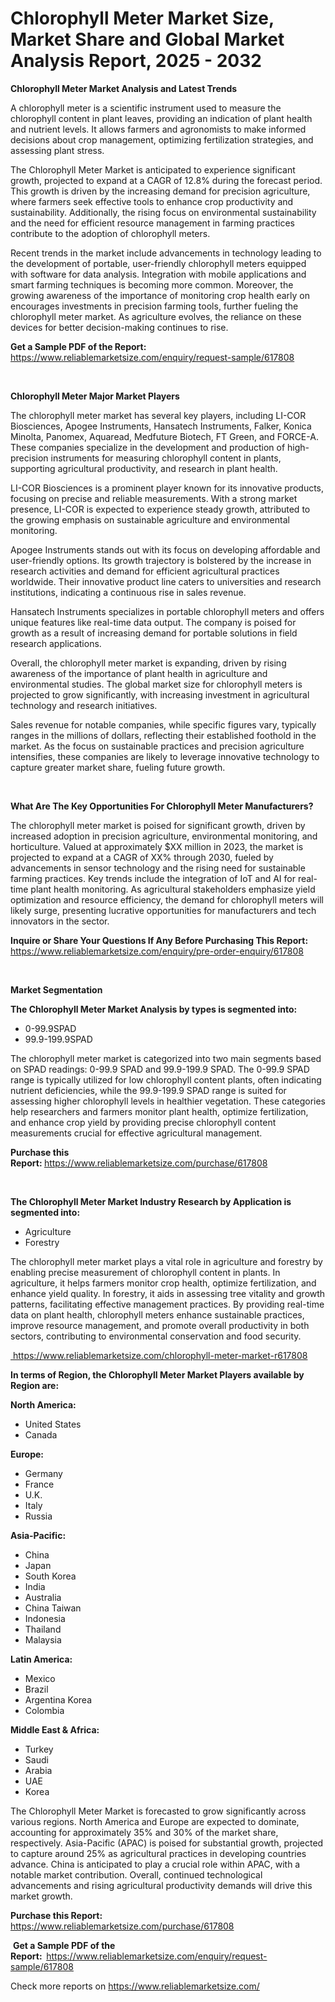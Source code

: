 <p><h1>Chlorophyll Meter Market Size, Market Share and Global Market Analysis Report, 2025 - 2032</h1></p><p><strong>Chlorophyll Meter Market Analysis and Latest Trends</strong></p>
<p><p>A chlorophyll meter is a scientific instrument used to measure the chlorophyll content in plant leaves, providing an indication of plant health and nutrient levels. It allows farmers and agronomists to make informed decisions about crop management, optimizing fertilization strategies, and assessing plant stress.</p><p>The Chlorophyll Meter Market is anticipated to experience significant growth, projected to expand at a CAGR of 12.8% during the forecast period. This growth is driven by the increasing demand for precision agriculture, where farmers seek effective tools to enhance crop productivity and sustainability. Additionally, the rising focus on environmental sustainability and the need for efficient resource management in farming practices contribute to the adoption of chlorophyll meters.</p><p>Recent trends in the market include advancements in technology leading to the development of portable, user-friendly chlorophyll meters equipped with software for data analysis. Integration with mobile applications and smart farming techniques is becoming more common. Moreover, the growing awareness of the importance of monitoring crop health early on encourages investments in precision farming tools, further fueling the chlorophyll meter market. As agriculture evolves, the reliance on these devices for better decision-making continues to rise.</p></p>
<p><strong>Get a Sample PDF of the Report:&nbsp;</strong> <a href="https://www.reliablemarketsize.com/enquiry/request-sample/617808?utm_campaign=2944&utm_medium=2&utm_source=Github&utm_content=ia&utm_term=29032025&utm_id=chlorophyll-meter">https://www.reliablemarketsize.com/enquiry/request-sample/617808</a></p>
<p>&nbsp;</p>
<p><strong>Chlorophyll Meter Major Market Players</strong></p>
<p><p>The chlorophyll meter market has several key players, including LI-COR Biosciences, Apogee Instruments, Hansatech Instruments, Falker, Konica Minolta, Panomex, Aquaread, Medfuture Biotech, FT Green, and FORCE-A. These companies specialize in the development and production of high-precision instruments for measuring chlorophyll content in plants, supporting agricultural productivity, and research in plant health.</p><p>LI-COR Biosciences is a prominent player known for its innovative products, focusing on precise and reliable measurements. With a strong market presence, LI-COR is expected to experience steady growth, attributed to the growing emphasis on sustainable agriculture and environmental monitoring.</p><p>Apogee Instruments stands out with its focus on developing affordable and user-friendly options. Its growth trajectory is bolstered by the increase in research activities and demand for efficient agricultural practices worldwide. Their innovative product line caters to universities and research institutions, indicating a continuous rise in sales revenue.</p><p>Hansatech Instruments specializes in portable chlorophyll meters and offers unique features like real-time data output. The company is poised for growth as a result of increasing demand for portable solutions in field research applications.</p><p>Overall, the chlorophyll meter market is expanding, driven by rising awareness of the importance of plant health in agriculture and environmental studies. The global market size for chlorophyll meters is projected to grow significantly, with increasing investment in agricultural technology and research initiatives.</p><p>Sales revenue for notable companies, while specific figures vary, typically ranges in the millions of dollars, reflecting their established foothold in the market. As the focus on sustainable practices and precision agriculture intensifies, these companies are likely to leverage innovative technology to capture greater market share, fueling future growth.</p></p>
<p>&nbsp;</p>
<p><strong>What Are The Key Opportunities For Chlorophyll Meter Manufacturers?</strong></p>
<p><p>The chlorophyll meter market is poised for significant growth, driven by increased adoption in precision agriculture, environmental monitoring, and horticulture. Valued at approximately $XX million in 2023, the market is projected to expand at a CAGR of XX% through 2030, fueled by advancements in sensor technology and the rising need for sustainable farming practices. Key trends include the integration of IoT and AI for real-time plant health monitoring. As agricultural stakeholders emphasize yield optimization and resource efficiency, the demand for chlorophyll meters will likely surge, presenting lucrative opportunities for manufacturers and tech innovators in the sector.</p></p>
<p><strong>Inquire or Share Your Questions If Any Before Purchasing This Report:</strong> <a href="https://www.reliablemarketsize.com/enquiry/pre-order-enquiry/617808?utm_campaign=2944&utm_medium=2&utm_source=Github&utm_content=ia&utm_term=29032025&utm_id=chlorophyll-meter">https://www.reliablemarketsize.com/enquiry/pre-order-enquiry/617808</a></p>
<p>&nbsp;</p>
<p><strong>Market Segmentation</strong></p>
<p><strong>The Chlorophyll Meter Market Analysis by types is segmented into:</strong></p>
<p><ul><li>0-99.9SPAD</li><li>99.9-199.9SPAD</li></ul></p>
<p><p>The chlorophyll meter market is categorized into two main segments based on SPAD readings: 0-99.9 SPAD and 99.9-199.9 SPAD. The 0-99.9 SPAD range is typically utilized for low chlorophyll content plants, often indicating nutrient deficiencies, while the 99.9-199.9 SPAD range is suited for assessing higher chlorophyll levels in healthier vegetation. These categories help researchers and farmers monitor plant health, optimize fertilization, and enhance crop yield by providing precise chlorophyll content measurements crucial for effective agricultural management.</p></p>
<p><strong>Purchase this Report:&nbsp;</strong><a href="https://www.reliablemarketsize.com/purchase/617808?utm_campaign=2944&utm_medium=2&utm_source=Github&utm_content=ia&utm_term=29032025&utm_id=chlorophyll-meter">https://www.reliablemarketsize.com/purchase/617808</a></p>
<p>&nbsp;</p>
<p><strong>The Chlorophyll Meter Market Industry Research by Application is segmented into:</strong></p>
<p><ul><li>Agriculture</li><li>Forestry</li></ul></p>
<p><p>The chlorophyll meter market plays a vital role in agriculture and forestry by enabling precise measurement of chlorophyll content in plants. In agriculture, it helps farmers monitor crop health, optimize fertilization, and enhance yield quality. In forestry, it aids in assessing tree vitality and growth patterns, facilitating effective management practices. By providing real-time data on plant health, chlorophyll meters enhance sustainable practices, improve resource management, and promote overall productivity in both sectors, contributing to environmental conservation and food security.</p></p>
<p><a href="https://www.reliablemarketsize.com/chlorophyll-meter-market-r617808?utm_campaign=2944&utm_medium=2&utm_source=Github&utm_content=ia&utm_term=29032025&utm_id=chlorophyll-meter">&nbsp;https://www.reliablemarketsize.com/chlorophyll-meter-market-r617808</a></p>
<p><strong>In terms of Region, the Chlorophyll Meter Market Players available by Region are:</strong></p>
<p>
    <p> <strong> North America: </strong>
        <ul>
            <li>United States</li>
            <li>Canada</li>
        </ul>
        </p> 
    <p> <strong> Europe: </strong>
        <ul>
            <li>Germany</li>
            <li>France</li>
            <li>U.K.</li>
            <li>Italy</li>
            <li>Russia</li>
        </ul>
        </p> 
    <p> <strong> Asia-Pacific: </strong>
        <ul>
            <li>China</li>
            <li>Japan</li>
            <li>South Korea</li>
            <li>India</li>
            <li>Australia</li>
            <li>China Taiwan</li>
            <li>Indonesia</li>
            <li>Thailand</li>
            <li>Malaysia</li>
        </ul>
        </p> 
    <p> <strong> Latin America: </strong>
        <ul>
            <li>Mexico</li>
            <li>Brazil</li>
            <li>Argentina Korea</li>
            <li>Colombia</li>
        </ul>
        </p> 
    <p> <strong> Middle East & Africa: </strong>
        <ul>
            <li>Turkey</li>
            <li>Saudi</li>
            <li>Arabia</li>
            <li>UAE</li>
            <li>Korea</li>
        </ul>
    </p>
    </p>
<p><p>The Chlorophyll Meter Market is forecasted to grow significantly across various regions. North America and Europe are expected to dominate, accounting for approximately 35% and 30% of the market share, respectively. Asia-Pacific (APAC) is poised for substantial growth, projected to capture around 25% as agricultural practices in developing countries advance. China is anticipated to play a crucial role within APAC, with a notable market contribution. Overall, continued technological advancements and rising agricultural productivity demands will drive this market growth.</p></p>
<p><strong>Purchase this Report: </strong><a href="https://www.reliablemarketsize.com/purchase/617808?utm_campaign=2944&utm_medium=2&utm_source=Github&utm_content=ia&utm_term=29032025&utm_id=chlorophyll-meter">https://www.reliablemarketsize.com/purchase/617808</a></p>
<p>&nbsp;<strong>Get a Sample PDF of the Report:&nbsp;&nbsp;</strong><a href="https://www.reliablemarketsize.com/enquiry/request-sample/617808?utm_campaign=2944&utm_medium=2&utm_source=Github&utm_content=ia&utm_term=29032025&utm_id=chlorophyll-meter">https://www.reliablemarketsize.com/enquiry/request-sample/617808</a></p>
<p><strong></strong></p>
<p>Check more reports on <a href="https://www.reliablemarketsize.com/?utm_campaign=2944&utm_medium=2&utm_source=Github&utm_content=ia&utm_term=29032025&utm_id=chlorophyll-meter">https://www.reliablemarketsize.com/</a></p>